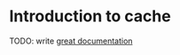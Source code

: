 # Introduction to cache

TODO: write [great documentation](http://jacobian.org/writing/what-to-write/)
